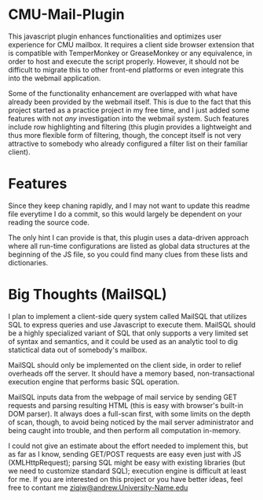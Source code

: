 # CMU-Mail-Plugin
This javascript plugin enhances functionalities and optimizes user experience for CMU mailbox. It requires a client side browser extension that is compatible with TemperMonkey or GreaseMonkey or any equivalence, in order to host and execute the script properly. However, it should not be difficult to migrate this to other front-end platforms or even integrate this into the webmail application.

Some of the functionality enhancement are overlapped with what have already been provided by the webmail itself. This is due to the fact that this project started as a practice project in my free time, and I just added some features with not *any* investigation into the webmail system. Such features include row highlighting and filtering (this plugin provides a lightweight and thus more flexible form of filtering, though, the concept itself is not very attractive to somebody who already configured a filter list on their familiar client).

Features
========
Since they keep chaning rapidly, and I may not want to update this readme file everytime I do a commit, so this would largely be dependent on your reading the source code.

The only hint I can provide is that, this plugin uses a data-driven approach where all run-time configurations are listed as global data structures at the beginning of the JS file, so you could find many clues from these lists and dictionaries.

Big Thoughts (MailSQL)
======================
I plan to implement a client-side query system called MailSQL that utilizes SQL to express queries and use Javascript to execute them. MailSQL should be a highly specialized variant of SQL that only supports a very limited set of syntax and semantics, and it could be used as an analytic tool to dig statictical data out of somebody's mailbox.

MailSQL should only be implemented on the client side, in order to relief overheads off the server. It should have a memory based, non-transactional execution engine that performs basic SQL operation.

MailSQL inputs data from the webpage of mail service by sending GET requests and parsing resulting HTML (this is easy with browser's built-in DOM parser). It always does a full-scan first, with some limits on the depth of scan, though, to avoid being noticed by the mail server administrator and being caught into trouble, and then perform all computation in-memory.

I could not give an estimate about the effort needed to implement this, but as far as I know, sending GET/POST requests are easy even just with JS (XMLHttpRequest); parsing SQL might be easy with existing libraries (but we need to customize standard SQL); execution engine is difficult at least for me. If you are interested on this project or you have better ideas, feel free to contant me ziqiw@andrew.University-Name.edu
